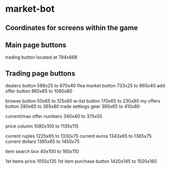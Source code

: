 # market-bot


## Coordinates for screens within the game

## Main page buttons
trading button located at 794x668

## Trading page buttons
dealers button 588x25 to 670x40
flea market button 733x25 to 865x40
add offer button 965x65 to 1080x80

browse button 50x65 to 125x80
w-list button 170x65 to 230x80
my offers button 280x65 to 365x80
trade settings gear 390x65 to 410x80

current/max offer numbers 340x40 to 375x55

price column 1080x100 to 1135x115

current ruples 1225x65 to 1330x75
current euros 1343x65 to 1385x75
current dollars 1395x65 to 1450x75    
                       
item search box 40x100 to 160x110
    
1st items price 1055x135
1st item purchase button 1420x145 to 1505x165